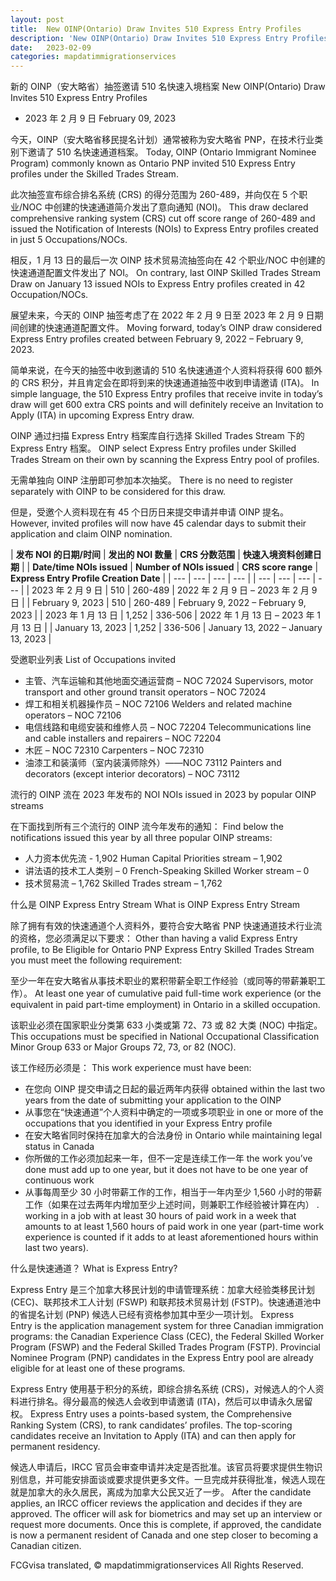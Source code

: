 ```yaml
---
layout: post
title:  New OINP(Ontario) Draw Invites 510 Express Entry Profiles
description: 'New OINP(Ontario) Draw Invites 510 Express Entry Profiles'
date:   2023-02-09
categories: mapdatimmigrationservices
---
```


新的 OINP（安大略省）抽签邀请 510 名快速入境档案	New OINP(Ontario) Draw Invites 510 Express Entry Profiles
	
* 2023 年 2 月 9 日	  February 09, 2023
	
今天，OINP（安大略省移民提名计划）通常被称为安大略省 PNP，在技术行业类别下邀请了 510 名快速通道档案。	Today, OINP (Ontario Immigrant Nominee Program) commonly known as Ontario PNP invited 510 Express Entry profiles under the Skilled Trades Stream.
	
此次抽签宣布综合排名系统 (CRS) 的得分范围为 260-489，并向仅在 5 个职业/NOC 中创建的快速通道简介发出了意向通知 (NOI)。	This draw declared comprehensive ranking system (CRS) cut off score range of 260-489 and issued the Notification of Interests (NOIs) to Express Entry profiles created in just 5 Occupations/NOCs.
	
相反，1 月 13 日的最后一次 OINP 技术贸易流抽签向在 42 个职业/NOC 中创建的快速通道配置文件发出了 NOI。	On contrary, last OINP Skilled Trades Stream Draw on January 13 issued NOIs to Express Entry profiles created in 42 Occupation/NOCs.
	
展望未来，今天的 OINP 抽签考虑了在 2022 年 2 月 9 日至 2023 年 2 月 9 日期间创建的快速通道配置文件。	Moving forward, today’s OINP draw considered Express Entry profiles created between February 9, 2022 – February 9, 2023.
	
简单来说，在今天的抽签中收到邀请的 510 名快速通道个人资料将获得 600 额外的 CRS 积分，并且肯定会在即将到来的快速通道抽签中收到申请邀请 (ITA)。	In simple language, the 510 Express Entry profiles that receive invite in today’s draw will get 600 extra CRS points and will definitely receive an Invitation to Apply (ITA) in upcoming Express Entry draw.
	
OINP 通过扫描 Express Entry 档案库自行选择 Skilled Trades Stream 下的 Express Entry 档案。	OINP select Express Entry profiles under Skilled Trades Stream on their own by scanning the Express Entry pool of profiles.
	
无需单独向 OINP 注册即可参加本次抽奖。	There is no need to register separately with OINP to be considered for this draw.
	
但是，受邀个人资料现在有 45 个日历日来提交申请并申请 OINP 提名。	However, invited profiles will now have 45 calendar days to submit their application and claim OINP nomination.
	
| **发布 NOI 的日期/时间** | **发出的 NOI 数量** | **CRS 分数范围** | **快速入境资料创建日期** |	| **Date/time NOIs issued** | **Number of NOIs issued** | **CRS score range** | **Express Entry Profile Creation Date** |
| --- | --- | --- | --- |	| --- | --- | --- | --- |
| 2023 年 2 月 9 日 | 510 | 260-489 | 2022 年 2 月 9 日 – 2023 年 2 月 9 日 |	| February 9, 2023 | 510 | 260-489 | February 9, 2022 – February 9, 2023 |
| 2023 年 1 月 13 日 | 1,252 | 336-506 | 2022 年 1 月 13 日 – 2023 年 1 月 13 日 |	| January 13, 2023 | 1,252 | 336-506 | January 13, 2022 – January 13, 2023 |
	
受邀职业列表	List of Occupations invited
	
* 主管、汽车运输和其他地面交通运营商 – NOC 72024	  Supervisors, motor transport and other ground transit operators – NOC 72024
* 焊工和相关机器操作员 – NOC 72106	  Welders and related machine operators – NOC 72106
* 电信线路和电缆安装和维修人员 – NOC 72204	  Telecommunications line and cable installers and repairers – NOC 72204
* 木匠 – NOC 72310	  Carpenters – NOC 72310
* 油漆工和装潢师（室内装潢师除外）——NOC 73112	  Painters and decorators (except interior decorators) – NOC 73112
	
流行的 OINP 流在 2023 年发布的 NOI	NOIs issued in 2023 by popular OINP streams
	
在下面找到所有三个流行的 OINP 流今年发布的通知：	Find below the notifications issued this year by all three popular OINP streams:
	
* 人力资本优先流 - 1,902	  Human Capital Priorities stream – 1,902
* 讲法语的技术工人类别 – 0	  French-Speaking Skilled Worker stream – 0
* 技术贸易流 – 1,762	  Skilled Trades stream – 1,762
	
什么是 OINP Express Entry Stream	What is OINP Express Entry Stream
	
除了拥有有效的快速通道个人资料外，要符合安大略省 PNP 快速通道技术行业流的资格，您必须满足以下要求：	Other than having a valid Express Entry profile, to Be Eligible for Ontario PNP Express Entry Skilled Trades Stream you must meet the following requirement:
	
至少一年在安大略省从事技术职业的累积带薪全职工作经验（或同等的带薪兼职工作）。	At least one year of cumulative paid full-time work experience (or the equivalent in paid part-time employment) in Ontario in a skilled occupation.
	
该职业必须在国家职业分类第 633 小类或第 72、73 或 82 大类 (NOC) 中指定。	This occupations must be specified in National Occupational Classification Minor Group 633 or Major Groups 72, 73, or 82 (NOC).
	
该工作经历必须是：	This work experience must have been:
	
* 在您向 OINP 提交申请之日起的最近两年内获得	  obtained within the last two years from the date of submitting your application to the OINP
* 从事您在“快速通道”个人资料中确定的一项或多项职业	  in one or more of the occupations that you identified in your Express Entry profile
* 在安大略省同时保持在加拿大的合法身份	  in Ontario while maintaining legal status in Canada
* 你所做的工作必须加起来一年，但不一定是连续工作一年	  the work you’ve done must add up to one year, but it does not have to be one year of continuous work
* 从事每周至少 30 小时带薪工作的工作，相当于一年内至少 1,560 小时的带薪工作（如果在过去两年内增加至少上述时间，则兼职工作经验被计算在内） .	  working in a job with at least 30 hours of paid work in a week that amounts to at least 1,560 hours of paid work in one year (part-time work experience is counted if it adds to at least aforementioned hours within last two years).
	
什么是快速通道？	What is Express Entry?
	
Express Entry 是三个加拿大移民计划的申请管理系统：加拿大经验类移民计划 (CEC)、联邦技术工人计划 (FSWP) 和联邦技术贸易计划 (FSTP)。快速通道池中的省提名计划 (PNP) 候选人已经有资格参加其中至少一项计划。	Express Entry is the application management system for three Canadian immigration programs: the Canadian Experience Class (CEC), the Federal Skilled Worker Program (FSWP) and the Federal Skilled Trades Program (FSTP). Provincial Nominee Program (PNP) candidates in the Express Entry pool are already eligible for at least one of these programs.
	
Express Entry 使用基于积分的系统，即综合排名系统 (CRS)，对候选人的个人资料进行排名。得分最高的候选人会收到申请邀请 (ITA)，然后可以申请永久居留权。	Express Entry uses a points-based system, the Comprehensive Ranking System (CRS), to rank candidates’ profiles. The top-scoring candidates receive an Invitation to Apply (ITA) and can then apply for permanent residency.
	
候选人申请后，IRCC 官员会审查申请并决定是否批准。该官员将要求提供生物识别信息，并可能安排面谈或要求提供更多文件。一旦完成并获得批准，候选人现在就是加拿大的永久居民，离成为加拿大公民又近了一步。	After the candidate applies, an IRCC officer reviews the application and decides if they are approved. The officer will ask for biometrics and may set up an interview or request more documents. Once this is complete, if approved, the candidate is now a permanent resident of Canada and one step closer to becoming a Canadian citizen.

FCGvisa translated, © mapdatimmigrationservices All Rights Reserved.
